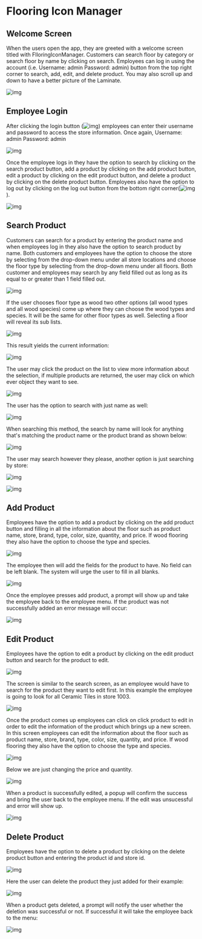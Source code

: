 # Flooring Icon Manager

## Welcome Screen
When the users open the app, they are greeted with a welcome screen titled with FlloringIconManager. Customers can search floor by category or search floor by name by clicking on search. Employees can log in using the account (i.e. Username: admin Password: admin) button from the top right corner to search, add, edit, and delete product. You may also scroll up and down to have a better picture of the Laminate.

![img](https://cdn.discordapp.com/attachments/960582007258230824/970489092456452147/unknown.png)

 ## Employee Login 
 After clicking the login button (![img](https://cdn.discordapp.com/attachments/960582007258230824/970489536163487774/unknown.png)) employees can enter their username and password to access the store information. Once again, Username: admin Password: admin

![img](https://cdn.discordapp.com/attachments/960582007258230824/970489716992507984/unknown.png)

 Once the employee logs in they have the option to search by clicking on the search product button, add a product by clicking on the add product button, edit a product by clicking on the edit product button, and delete a product by clicking on the delete product button. Employees also have the option to log out by clicking on the log out button from the bottom right corner(![img](https://cdn.discordapp.com/attachments/960582007258230824/970499098153213972/unknown.png)).

![img](https://cdn.discordapp.com/attachments/960582007258230824/970489916008054804/unknown.png)

## Search Product
Customers can search for a product by entering the product name and when employees log in they also have the option to search product by name. Both customers and employees have the option to choose the store by selecting from the drop-down menu under all store locations and choose the floor type by selecting from the drop-down menu under all floors. Both customer and employees may search by any field filled out as long as its equal to or greater than 1 field filled out.

![img](https://cdn.discordapp.com/attachments/960582007258230824/970490008622465115/unknown.png)

If the user chooses floor type as wood two other options (all wood types and all wood species) come up where they can choose the wood types and species. It will be the same for other floor types as well. Selecting a floor will reveal its sub lists.

![img](https://cdn.discordapp.com/attachments/960582007258230824/970491230976884756/unknown.png)

This result yields the current information:

![img](https://cdn.discordapp.com/attachments/960582007258230824/970491449940512808/unknown.png)

The user may click the product on the list to view more information about the selection, if multiple products are returned, the user may click on which ever object they want to see.

![img](https://cdn.discordapp.com/attachments/960582007258230824/970491751661994004/unknown.png)


 The user has the option to search with just name as well:

![img](https://cdn.discordapp.com/attachments/960582007258230824/970492048715182170/unknown.png)

When searching this method, the search by name will look for anything that's matching the product name or the product brand as shown below:

![img](https://cdn.discordapp.com/attachments/960582007258230824/970492341024608266/unknown.png)

The user may search however they please, another option is just searching by store:

![img](https://cdn.discordapp.com/attachments/960582007258230824/970493039195852841/unknown.png)

![img](https://cdn.discordapp.com/attachments/960582007258230824/970493122784145508/unknown.png)



 ## Add Product
Employees have the option to add a product by clicking on the add product button and filling in all the information about the floor such as product name, store, brand, type, color, size, quantity, and price. If wood flooring they also have the option to choose the type and species.

![img](https://cdn.discordapp.com/attachments/960582007258230824/970493605628223570/unknown.png)

The employee then will add the fields for the product to have. No field can be left blank. The system will urge the user to fill in all blanks.

![img](https://cdn.discordapp.com/attachments/960582007258230824/970494891287269426/unknown.png)

Once the employee presses add product, a prompt will show up and take the employee back to the employee menu. If the product was not successfully added an error message will occur:

![img](https://cdn.discordapp.com/attachments/960582007258230824/970495143499137034/unknown.png)

 ## Edit Product
Employees have the option to edit a product by clicking on the edit product button and search for the product to edit.

![img](https://cdn.discordapp.com/attachments/960582007258230824/970495811060367410/unknown.png)

The screen is similar to the search screen, as an employee would have to search for the product they want to edit first. In this example the employee is going to look for all Ceramic Tiles in store 1003.

![img](https://cdn.discordapp.com/attachments/960582007258230824/970496170642247690/unknown.png)



Once the product comes up employees can click on click product to edit in order to edit the information of the product which brings up a new screen.
In this screen employees can edit the information about the floor such as product name, store, brand, type, color, size, quantity, and price. If wood flooring they also have the option to choose the type and species.

![img](https://cdn.discordapp.com/attachments/960582007258230824/970496558627966986/unknown.png)

Below we are just changing the price and quantity.

![img](https://cdn.discordapp.com/attachments/960582007258230824/970497634039136347/unknown.png)

When a product is successfully edited, a popup will confirm the success and bring the user back to the employee menu. If the edit was unsucessful and error will show up.

![img](https://cdn.discordapp.com/attachments/960582007258230824/970498102752591912/unknown.png)





 ## Delete Product
Employees have the option to delete a product by clicking on the delete product button and entering the product id and store id.

![img](https://cdn.discordapp.com/attachments/960582007258230824/970498326841671691/unknown.png)

Here the user can delete the product they just added for their example:

![img](https://cdn.discordapp.com/attachments/960582007258230824/970498557775847434/unknown.png)

When a product gets deleted, a prompt will notify the user whether the deletion was successful or not. If successful it will take the employee back to the menu:

![img](https://cdn.discordapp.com/attachments/960582007258230824/970498626881200148/unknown.png)
